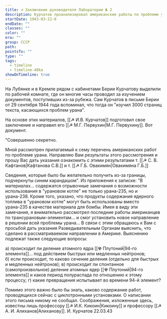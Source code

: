 ```yaml
---
title: ☭ Заключение руководителя Лаборатории № 2
description: Курчатов проанализировал американские работы по проблеме урана, установил новое направление в решении всей проблемы урана
startDate: 1943-03-22-0
endDate: ""
classes: ""
color: ""
era: ""
group: СССР
path: 
pointsTo: ""
type: ""
tags:
  - timeline
  - timeline-40ka
showOnTimeline: true
---
```

На Лубянке и в Кремле рядом с кабинетами Берии Курчатову выделили по рабочей комнате, где он многие часы проводил за изучением документов, поступивших из-за рубежа. Сам Курчатов в письме Берии от 29 сентября 1944 года вспоминал, что тогда он "изучил 3000 страниц текста, касающихся проблем урана".

На основе этих материалов, [[☭ И.В. Курчатов]] подготовил свое заключение и направил его [[☭ М.Г. Первухин|М.Г. Первухину]]. Вот документ.

"Совершенно секретно.

Мной рассмотрен прилагаемый к сему перечень американских работ по проблеме урана. Направляю Вам результаты этого рассмотрения и прошу Вас дать указания ознакомить с этими результатами т. [[☭ С. В. Кафтанов|Кафтанова С.В.]] и т. [[☭ Г.Б. Овакимян|Овакимяна Г.Б.]] 

Сведения, которые было бы желательно получить из-за границы, подчеркнуты синим карандашом". Из приложения к записке: "В материалах… содержатся отрывочные замечания о возможности использования в "урановом котле" не только урана-235, но и урана-238. Кроме того, указано, что продукты содержания ядерного топлива в "урановом котле" могут быть использованы вместо урана-235 в качестве материала для бомбы. Имея в виду эти замечания, я внимательно рассмотрел последние работы американцев по трансурановым-элементам… и смог установить новое направление в решении всей проблемы урана… В связи с этим обращаюсь к Вам с просьбой дать указания Разведывательным Органам выяснить, что сделано в рассматриваемом направлении в Америке. Выяснению подлежат также следующие вопросы:

а) происходит ли деление атомного ядра [[☢ Плутоний|94-го элемента]]… под действием быстрых или медленных нейтронов;
б) если происходит, то каково сечение деления (отдельно для быстрых и медленных нейтронов);
в) происходит ли спонтанное (самопроизвольное) деление атомных ядер  [[☢ Плутоний|94-го элемента]] и каков период полураспада по отношению к этому процессу;
г) какие превращения испытывает во времени 94-й элемент?

Помимо этого важно было бы знать, каково содержание работ, проводящихся сейчас с циклотронными установками.
О написании этого письма никому не сообщал. Соображения, изложенные здесь, известны лишь профессору [[☭ И.К. Кикоин|Кикоину]] и профессору [[☭ А. И. Алиханов|Алиханову]]. И. Курчатов 22.03.43